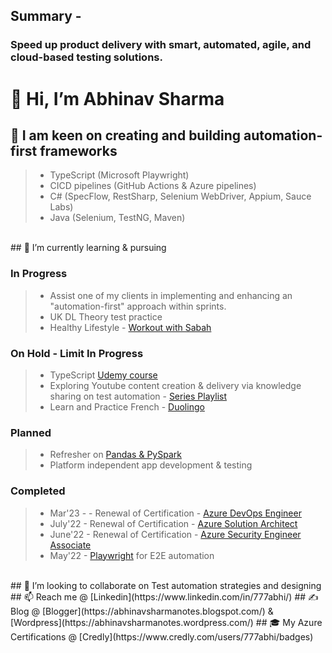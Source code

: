 ## Summary - 
### Speed up product delivery with smart, automated, agile, and cloud-based testing solutions.

# 👋 Hi, I’m Abhinav Sharma
## 👀 I am keen on creating and building automation-first frameworks
>- TypeScript (Microsoft Playwright)
>- CICD pipelines (GitHub Actions & Azure pipelines)
>- C# (SpecFlow, RestSharp, Selenium WebDriver, Appium, Sauce Labs)
>- Java (Selenium, TestNG, Maven)  
    
<br/>
## 🌱 I’m currently learning & pursuing 

### In Progress 
>- Assist one of my clients in implementing and enhancing an "automation-first" approach within sprints. 
>- UK DL Theory test practice
>- Healthy Lifestyle - [Workout with Sabah](https://www.youtube.com/channel/UCut7Y9sJkcEaHtwy7jz6p2A)

### On Hold - Limit In Progress
>- TypeScript [Udemy course](https://www.udemy.com/course/understanding-typescript/)
>- Exploring Youtube content creation & delivery via knowledge sharing on test automation - [Series Playlist](https://www.youtube.com/watch?v=BcSO9cQC06c&list=PL18bn1hY6igVa_WBzDAOayYIu-tNazixG&t=0s&ab_channel=AbhinavSharma) 
>- Learn and Practice French - [Duolingo](https://www.duolingo.com/course/fr/en/Learn-French)   

### Planned 
>- Refresher on [Pandas & PySpark](https://www.udemy.com/course/python-for-data-science-and-machine-learning-bootcamp/)
>- Platform independent app development & testing  

### Completed 
>- Mar'23 -  - Renewal of Certification - [Azure DevOps Engineer](https://learn.microsoft.com/en-us/certifications/devops-engineer/) 
>- July'22 - Renewal of Certification - [Azure Solution Architect](https://docs.microsoft.com/en-us/certifications/azure-solutions-architect/)  
>- June'22 - Renewal of Certification - [Azure Security Engineer Associate](https://docs.microsoft.com/en-us/certifications/azure-security-engineer/)
>- May'22 - [Playwright](https://playwright.dev/) for E2E automation


<br/> 
## 💞️ I’m looking to collaborate on Test automation strategies and designing
## 📫 Reach me @ [Linkedin](https://www.linkedin.com/in/777abhi/)
## ✍️ Blog @ [Blogger](https://abhinavsharmanotes.blogspot.com/) & [Wordpress](https://abhinavsharmanotes.wordpress.com/)
## 🎓 My Azure Certifications @ [Credly](https://www.credly.com/users/777abhi/badges)
<br/>

<!---
777abhi/777abhi is a ✨ special ✨ repository because its `README.md` (this file) appears on your GitHub profile.
You can click the Preview link to take a look at your changes.
--->
